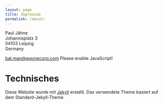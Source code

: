 ```yaml
---
layout: page
title: Impressum
permalink: /about/
---
```


Paul Jähne  
Johannisplatz 3  
04103 Leipzig  
Germany

<p>
  <script language="javascript">
    a = "paul";
    b = "jaehne";
    c = "@";
    d = "gmx";
    e = "de";
    document.write("<div>" + a + "." + b + c + d + "." + e + "</div>");
  </script>
  <noscript>
    <a href="mailto:bat.man@waynecorp.com">bat.man@waynecorp.com</a> Please enable JavaScript!
  </noscript>
</p>

# Technisches

Diese Website wurde mit [Jekyll](http://jekyllrb.com) erstellt. Das verwendete Theme basiert auf dem Standard-Jekyll-Theme.
